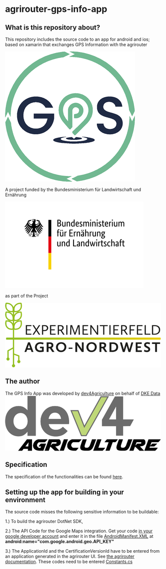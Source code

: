 # agrirouter-gps-info-app

## What is this repository about?
This repository includes the source code to an app for android and ios; based on xamarin that exchanges GPS Information with the agrirouter

![GPSApp Logo](assets/images/gpsapp_Logo.png "GPS App Logo")

A project funded by the Bundesministerium für Landwirtschaft und Ernährung

![BMEL Logo](assets/images/BMEL_Logo.svg "BMEL Logo")

as part of the Project

![Experimentierfeld Logo](assets/images/logo-agro-nordwest.svg "Experimentierfeld Logo")

## The author
The GPS Info App was developed by [dev4Agriculture](https://www.dev4Agriculture.de) on behalf of [DKE Data](https://www.my-agrirouter.com)
![dev4Agriculture Logo](assets/images/dev4Agriculture_Logo.svg "dev4Agriculture Logo")


## Specification
The specification of the functionalities can be found [here](docs/specification).


## Setting up the app for building in your environment

The source code misses the following sensitive information to be buildable:

1.) To build the agrirouter DotNet SDK, 

2.) The API Code for the Google Maps integration. Get your code [in your google developer account](https://cloud.google.com/maps-platform/) and enter it in the file [AndroidManifest.XML](/Agrirouter/Agrirouter.Android/Properties/AndroidManifest.XML) at __android:name="com.google.android.geo.API_KEY"__

3.) The ApplicationId and the CertificationVersionId have to be entered from an application generated in the agrirouter UI. See [the agrirouter documentation](https://docs.my-agrirouter.com/agrirouter-interface-documentation/latest/applications.html). These codes need to be entered [Constants.cs](/Agrirouter/Agrirouter/Common/Constants.cs)